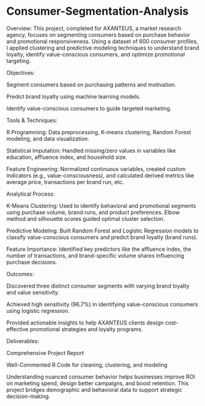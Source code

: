 # Consumer-Segmentation-Analysis

Overview:
This project, completed for AXANTEUS, a market research agency, focuses on segmenting consumers based on purchase behavior and promotional responsiveness. Using a dataset of 600 consumer profiles, I applied clustering and predictive modeling techniques to understand brand loyalty, identify value-conscious consumers, and optimize promotional targeting.

Objectives:

Segment consumers based on purchasing patterns and motivation.

Predict brand loyalty using machine learning models.

Identify value-conscious consumers to guide targeted marketing.

Tools & Techniques:

R Programming: Data preprocessing, K-means clustering, Random Forest modeling, and data visualization.

Statistical Imputation: Handled missing/zero values in variables like education, affluence index, and household size.

Feature Engineering: Normalized continuous variables, created custom indicators (e.g., value-consciousness), and calculated derived metrics like average price, transactions per brand run, etc.

Analytical Process:

K-Means Clustering: Used to identify behavioral and promotional segments using purchase volume, brand runs, and product preferences. Elbow method and silhouette scores guided optimal cluster selection.

Predictive Modeling: Built Random Forest and Logistic Regression models to classify value-conscious consumers and predict brand loyalty (brand runs).

Feature Importance: Identified key predictors like the affluence index, the number of transactions, and brand-specific volume shares influencing purchase decisions.

Outcomes:

Discovered three distinct consumer segments with varying brand loyalty and value sensitivity.

Achieved high sensitivity (96.7%) in identifying value-conscious consumers using logistic regression.

Provided actionable insights to help AXANTEUS clients design cost-effective promotional strategies and loyalty programs.

Deliverables:

Comprehensive Project Report

Well-Commented R Code for cleaning, clustering, and modeling

Understanding nuanced consumer behavior helps businesses improve ROI on marketing spend, design better campaigns, and boost retention. This project bridges demographic and behavioral data to support strategic decision-making.
